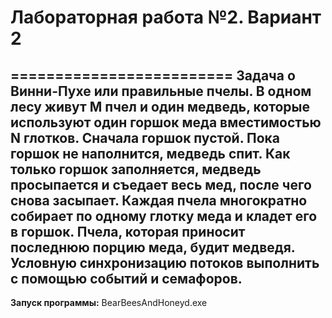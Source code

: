 # Лабораторная работа №2. Вариант 2
=========================
Задача о Винни-Пухе или правильные пчелы. В одном лесу живут M пчел и один медведь, 
которые используют один горшок меда вместимостью N глотков. Сначала горшок пустой. 
Пока горшок не наполнится, медведь спит. Как только горшок заполняется, медведь 
просыпается и съедает весь мед, после чего снова засыпает. Каждая пчела многократно 
собирает по одному глотку меда и кладет его в горшок. Пчела, которая приносит 
последнюю порцию меда, будит медведя. Условную синхронизацию потоков выполнить с помощью 
событий и семафоров.
---
**Запуск программы:** BearBeesAndHoneyd.exe <potSize> <beeCount>